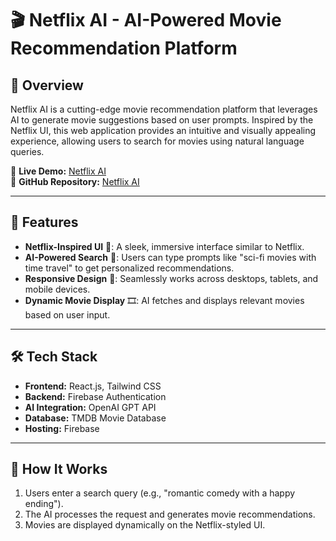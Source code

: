 # 🎬 Netflix AI - AI-Powered Movie Recommendation Platform

## 🌟 Overview

Netflix AI is a cutting-edge movie recommendation platform that leverages AI to generate movie suggestions based on user prompts. Inspired by the Netflix UI, this web application provides an intuitive and visually appealing experience, allowing users to search for movies using natural language queries.

🔗 **Live Demo:** [Netflix AI](https://netflixgenerativept.web.app)  
 📂 **GitHub Repository:** [Netflix AI](https://github.com/sohamgaikwad1502/Netflix_AI)

---

## 🚀 Features

- **Netflix-Inspired UI** 🎥: A sleek, immersive interface similar to Netflix.
- **AI-Powered Search** 🤖: Users can type prompts like "sci-fi movies with time travel" to get personalized recommendations.
- **Responsive Design** 📱: Seamlessly works across desktops, tablets, and mobile devices.
- **Dynamic Movie Display** 🎞️: AI fetches and displays relevant movies based on user input.

---

## 🛠️ Tech Stack

- **Frontend:** React.js, Tailwind CSS
- **Backend:** Firebase Authentication
- **AI Integration:** OpenAI GPT API
- **Database:** TMDB Movie Database
- **Hosting:** Firebase

---

## 🎯 How It Works

1.  Users enter a search query (e.g., "romantic comedy with a happy ending").
2.  The AI processes the request and generates movie recommendations.
3.  Movies are displayed dynamically on the Netflix-styled UI.
